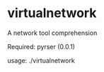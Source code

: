 virtualnetwork
==============

A network tool comprehension

Required:
pyrser (0.0.1)

usage: ./virtualnetwork